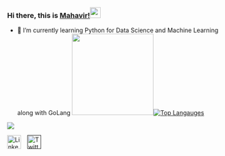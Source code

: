 ### Hi there, this is [Mahavir!](https://github.com/mveer1/)<img src="https://media.giphy.com/media/hvRJCLFzcasrR4ia7z/giphy.gif" width="25px">

<!--
**mveer1/mveer1** is a ✨ _special_ ✨ repository because its `README.md` (this file) appears on your GitHub profile.

Here are some ideas to get you started:

- 🔭 I’m currently working on ...

- 👯 I’m looking to collaborate on ...
- 🤔 I’m looking for help with ...
- 💬 Ask me about ...
- 📫 How to reach me: ...
- 😄 Pronouns: ...
- ⚡ Fun fact: ...
-->
- 🌱 I’m currently learning Python for Data Science and Machine Learning along with GoLang
<img height="190em" src="https://github-readme-stats.vercel.app/api?username=mveer1&show_icons=true&theme=tokyonight&hide_border=true&count_private=true&include_all_commits=true" />[![Top Langauges](https://github-readme-stats.vercel.app/api/top-langs/?username=mveer1&layout=compact&langs_count=5&theme=tokyonight&hide_border=true&exclude_repo=google-colab-notebooks,oopsproject1)](https://github.com/anuraghazra/github-readme-stats) 

![](https://komarev.com/ghpvc/?username=mveer1&color=blue&style=plastic&label=Profile+visits)
<!--
![visitors](https://visitor-badge.glitch.me/badge?page_id=${mveer1}.${mveer1})
-->
<p align="left">
  <a href="www.linkedin.com/in/mahavir01"><img alt="LinkedIn" title="LinkedIn" height="32" width="32" src="https://raw.githubusercontent.com/peterthehan/peterthehan/master/assets/linkedin.svg"></a> &ensp;
  <a href=""><img alt="Twitter" title="Twitter" height="32" width="32" src="https://raw.githubusercontent.com/peterthehan/peterthehan/master/assets/twitter.svg"></a>
</p>
